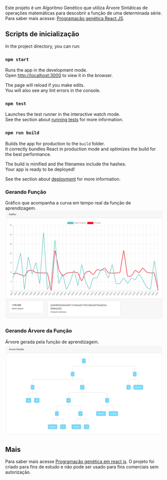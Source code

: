 Este projeto é um Algoritmo Genético que utiliza Árvore Sintáticas de operações matemáticas para descobrir a função de uma determinada série. 
Para saber mais acesse: [Programação genética React JS](https://linuxever-2b066.web.app/).

## Scripts de inicialização

In the project directory, you can run:

### `npm start`

Runs the app in the development mode.<br />
Open [http://localhost:3000](http://localhost:3000) to view it in the browser.

The page will reload if you make edits.<br />
You will also see any lint errors in the console.

### `npm test`

Launches the test runner in the interactive watch mode.<br />
See the section about [running tests](https://facebook.github.io/create-react-app/docs/running-tests) for more information.

### `npm run build`

Builds the app for production to the `build` folder.<br />
It correctly bundles React in production mode and optimizes the build for the best performance.

The build is minified and the filenames include the hashes.<br />
Your app is ready to be deployed!

See the section about [deployment](https://facebook.github.io/create-react-app/docs/deployment) for more information.

### Gerando Função
Gráfico que acompanha a curva em tempo real da função de aprendizagem.
![alt text](https://raw.githubusercontent.com/rennorodrigo/pgeneticareactjs/master/public/2020-05-25_18-34.png)

### Gerando Árvore da Função
Árvore gerada pela função de aprendizagem.
![alt text](https://raw.githubusercontent.com/rennorodrigo/pgeneticareactjs/master/public/2020-05-25_18-35.png)

## Mais

Para saber mais acesse [Programação genética em react js](https://linuxever-2b066.web.app/).
O projeto foi criado para fins de estudo e não pode ser usado para fins comerciais sem autorização.


